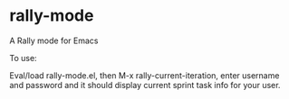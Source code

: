 # rally-mode
A Rally mode for Emacs


To use:

Eval/load rally-mode.el, then M-x rally-current-iteration, enter username and password and it should display current sprint task info for your user.
